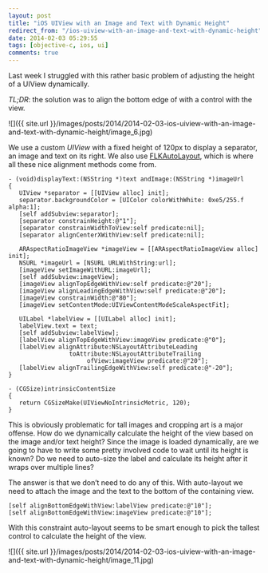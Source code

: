 ```yaml
---
layout: post
title: "iOS UIView with an Image and Text with Dynamic Height"
redirect_from: "/ios-uiview-with-an-image-and-text-with-dynamic-height"
date: 2014-02-03 05:29:55
tags: [objective-c, ios, ui]
comments: true
---
```

Last week I struggled with this rather basic problem of adjusting the height of a UIView dynamically.

_TL;DR_: the solution was to align the bottom edge of  with a control with the view.

![]({{ site.url }}/images/posts/2014/2014-02-03-ios-uiview-with-an-image-and-text-with-dynamic-height/image_6.jpg)

We use a custom _UIView_ with a fixed height of 120px to display a separator, an image and text on its right. We also use [FLKAutoLayout](https://github.com/dkduck/FLKAutoLayout), which is where all these nice alignment methods come from.

```objc
- (void)displayText:(NSString *)text andImage:(NSString *)imageUrl
{
   UIView *separator = [[UIView alloc] init];
   separator.backgroundColor = [UIColor colorWithWhite: 0xe5/255.f alpha:1];
   [self addSubview:separator];
   [separator constrainHeight:@"1"];
   [separator constrainWidthToView:self predicate:nil];
   [separator alignCenterXWithView:self predicate:nil];

   ARAspectRatioImageView *imageView = [[ARAspectRatioImageView alloc] init];
   NSURL *imageUrl = [NSURL URLWithString:url];
   [imageView setImageWithURL:imageUrl];
   [self addSubview:imageView];
   [imageView alignTopEdgeWithView:self predicate:@"20"];
   [imageView alignLeadingEdgeWithView:self predicate:@"20"];
   [imageView constrainWidth:@"80"];
   [imageView setContentMode:UIViewContentModeScaleAspectFit];

   UILabel *labelView = [[UILabel alloc] init];
   labelView.text = text;
   [self addSubview:labelView];
   [labelView alignTopEdgeWithView:imageView predicate:@"0"];
   [labelView alignAttribute:NSLayoutAttributeLeading
                 toAttribute:NSLayoutAttributeTrailing
                      ofView:imageView predicate:@"20"];
   [labelView alignTrailingEdgeWithView:self predicate:@"-20"];
}

- (CGSize)intrinsicContentSize
{
   return CGSizeMake(UIViewNoIntrinsicMetric, 120);
}
```

This is obviously problematic for tall images and cropping art is a major offense. How do we dynamically calculate the height of the view based on the image and/or text height? Since the image is loaded dynamically, are we going to have to write some pretty involved code to wait until its height is known? Do we need to auto-size the label and calculate its height after it wraps over multiple lines?

The answer is that we don’t need to do any of this. With auto-layout we need to attach the image and the text to the bottom of the containing view.

```objc
[self alignBottomEdgeWithView:labelView predicate:@"10"];
[self alignBottomEdgeWithView:imageView predicate:@"10"];
```

With this constraint auto-layout seems to be smart enough to pick the tallest control to calculate the height of the view.

![]({{ site.url }}/images/posts/2014/2014-02-03-ios-uiview-with-an-image-and-text-with-dynamic-height/image_11.jpg)
